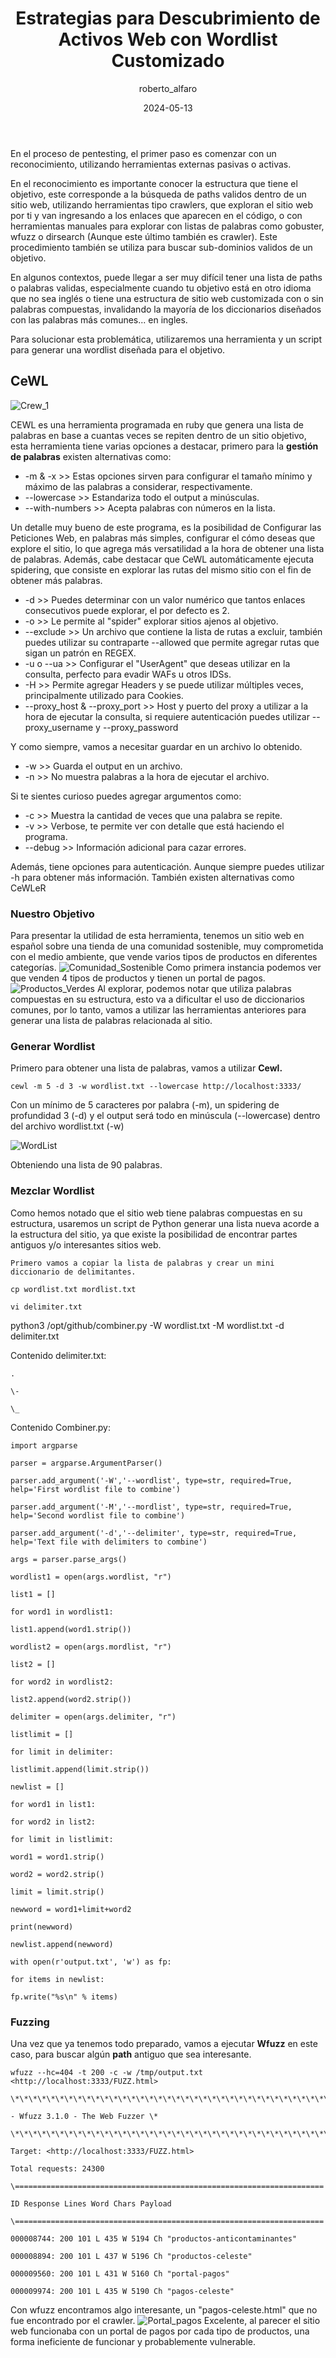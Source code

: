 ﻿---
author: roberto_alfaro
layout: post
title: Estrategias para Descubrimiento de Activos Web con Wordlist Customizado
date: 2024-05-13
categories: [Ciberseguridad, Offensive Security, Reconocimiento]
---

En el proceso de pentesting, el primer paso es comenzar con un reconocimiento, utilizando herramientas externas pasivas o activas.

En el reconocimiento es importante conocer la estructura que tiene el objetivo, este corresponde a la búsqueda de paths validos dentro de un sitio web, utilizando herramientas tipo crawlers, que exploran el sitio web por ti y van ingresando a los enlaces que aparecen en el código, o con herramientas manuales para explorar con listas de palabras como gobuster, wfuzz o dirsearch (Aunque este último también es crawler). Este procedimiento también se utiliza para buscar sub-dominios validos de un objetivo.

En algunos contextos, puede llegar a ser muy difícil tener una lista de paths o palabras validas, especialmente cuando tu objetivo está en otro idioma que no sea inglés o tiene una estructura de sitio web customizada con o sin palabras compuestas, invalidando la mayoría de los diccionarios diseñados con las palabras más comunes... en ingles.

Para solucionar esta problemática, utilizaremos una herramienta y un script para generar una wordlist diseñada para el objetivo.

## CeWL

![Crew_1](https://e-virtus.s3.us-east-2.amazonaws.com/624b46a6-be24-408b-b89c-599410a6caaf.png)

CEWL es una herramienta programada en ruby que genera una lista de palabras en base a cuantas veces se repiten dentro de un sitio objetivo, esta herramienta tiene varias opciones a destacar, primero para la **gestión de palabras** existen alternativas como:

- -m & -x >> Estas opciones sirven para configurar el tamaño mínimo y máximo de las palabras a considerar, respectivamente.
- --lowercase >> Estandariza todo el output a minúsculas.
- --with-numbers >> Acepta palabras con números en la lista.

Un detalle muy bueno de este programa, es la posibilidad de Configurar las Peticiones Web, en palabras más simples, configurar el cómo deseas que explore el sitio, lo que agrega más versatilidad a la hora de obtener una lista de palabras. Además, cabe destacar que CeWL automáticamente ejecuta spidering, que consiste en explorar las rutas del mismo sitio con el fin de obtener más palabras.

- -d >> Puedes determinar con un valor numérico que tantos enlaces consecutivos puede explorar, el por defecto es 2.
- -o >> Le permite al "spider" explorar sitios ajenos al objetivo.
- --exclude >> Un archivo que contiene la lista de rutas a excluir, también puedes utilizar su contraparte --allowed que permite agregar rutas que sigan un patrón en REGEX.
- -u o --ua >> Configurar el "UserAgent" que deseas utilizar en la consulta, perfecto para evadir WAFs u otros IDSs.
- -H >> Permite agregar Headers y se puede utilizar múltiples veces, principalmente utilizado para Cookies.
- --proxy_host & --proxy_port >> Host y puerto del proxy a utilizar a la hora de ejecutar la consulta, si requiere autenticación puedes utilizar --proxy_username y --proxy_password

Y como siempre, vamos a necesitar guardar en un archivo lo obtenido.

- -w >> Guarda el output en un archivo.
- -n >> No muestra palabras a la hora de ejecutar el archivo.

Si te sientes curioso puedes agregar argumentos como:

- -c >> Muestra la cantidad de veces que una palabra se repite.
- -v >> Verbose, te permite ver con detalle que está haciendo el programa.
- --debug >> Información adicional para cazar errores.

Además, tiene opciones para autenticación. Aunque siempre puedes utilizar -h para obtener más información. También existen alternativas como CeWLeR

### Nuestro Objetivo

Para presentar la utilidad de esta herramienta, tenemos un sitio web en español sobre una tienda de una comunidad sostenible, muy comprometida con el medio ambiente, que vende varios tipos de productos en diferentes categorías.
![Comunidad_Sostenible](https://e-virtus.s3.us-east-2.amazonaws.com/f3ef46a1-22f5-44cb-80f9-b4d4308d1935.png)
Como primera instancia podemos ver que venden 4 tipos de productos y tienen un portal de pagos.
![Productos_Verdes](https://e-virtus.s3.us-east-2.amazonaws.com/2f299f99-ac95-4860-8470-0f2435f8dccf.png)
Al explorar, podemos notar que utiliza palabras compuestas en su estructura, esto va a dificultar el uso de diccionarios comunes, por lo tanto, vamos a utilizar las herramientas anteriores para generar una lista de palabras relacionada al sitio.

### Generar Wordlist

Primero para obtener una lista de palabras, vamos a utilizar **Cewl.**

```
cewl -m 5 -d 3 -w wordlist.txt --lowercase http://localhost:3333/
```

Con un mínimo de 5 caracteres por palabra (-m), un spidering de profundidad 3 (-d) y el output será todo en minúscula (--lowercase) dentro del archivo wordlist.txt (-w)

![WordList](https://e-virtus.s3.us-east-2.amazonaws.com/db4b862f-2d35-43f7-8600-af0a01298298.png)

Obteniendo una lista de 90 palabras.

### Mezclar Wordlist

Como hemos notado que el sitio web tiene palabras compuestas en su estructura, usaremos un script de Python generar una lista nueva acorde a la estructura del sitio, ya que existe la posibilidad de encontrar partes antiguos y/o interesantes sitios web.

```
Primero vamos a copiar la lista de palabras y crear un mini diccionario de delimitantes.

cp wordlist.txt mordlist.txt

vi delimiter.txt
```

python3 /opt/github/combiner.py -W wordlist.txt -M wordlist.txt -d delimiter.txt

Contenido delimiter.txt:

```
.

\-

\_
```

Contenido Combiner.py:

```
import argparse

parser = argparse.ArgumentParser()

parser.add_argument('-W','--wordlist', type=str, required=True, help='First wordlist file to combine')

parser.add_argument('-M','--mordlist', type=str, required=True, help='Second wordlist file to combine')

parser.add_argument('-d','--delimiter', type=str, required=True, help='Text file with delimiters to combine')

args = parser.parse_args()

wordlist1 = open(args.wordlist, "r")

list1 = []

for word1 in wordlist1:

list1.append(word1.strip())

wordlist2 = open(args.mordlist, "r")

list2 = []

for word2 in wordlist2:

list2.append(word2.strip())

delimiter = open(args.delimiter, "r")

listlimit = []

for limit in delimiter:

listlimit.append(limit.strip())

newlist = []

for word1 in list1:

for word2 in list2:

for limit in listlimit:

word1 = word1.strip()

word2 = word2.strip()

limit = limit.strip()

newword = word1+limit+word2

print(newword)

newlist.append(newword)

with open(r'output.txt', 'w') as fp:

for items in newlist:

fp.write("%s\n" % items)
```

### Fuzzing

Una vez que ya tenemos todo preparado, vamos a ejecutar **Wfuzz** en este caso, para buscar algún **path** antiguo que sea interesante.

```
wfuzz --hc=404 -t 200 -c -w /tmp/output.txt <http://localhost:3333/FUZZ.html>

\*\*\*\*\*\*\*\*\*\*\*\*\*\*\*\*\*\*\*\*\*\*\*\*\*\*\*\*\*\*\*\*\*\*\*\*\*\*\*\*\*\*\*\*\*\*\*\*\*\*\*\*\*\*\*\*

- Wfuzz 3.1.0 - The Web Fuzzer \*

\*\*\*\*\*\*\*\*\*\*\*\*\*\*\*\*\*\*\*\*\*\*\*\*\*\*\*\*\*\*\*\*\*\*\*\*\*\*\*\*\*\*\*\*\*\*\*\*\*\*\*\*\*\*\*\*

Target: <http://localhost:3333/FUZZ.html>

Total requests: 24300

\=====================================================================

ID Response Lines Word Chars Payload

\=====================================================================

000008744: 200 101 L 435 W 5194 Ch "productos-anticontaminantes"

000008894: 200 101 L 437 W 5196 Ch "productos-celeste"

000009560: 200 101 L 431 W 5160 Ch "portal-pagos"

000009974: 200 101 L 435 W 5190 Ch "pagos-celeste"
```

Con wfuzz encontramos algo interesante, un "pagos-celeste.html" que no fue encontrado por el crawler.
![Portal_pagos](https://e-virtus.s3.us-east-2.amazonaws.com/f017d431-b5d8-4298-b72f-34f60e3fa4fc.png)
Excelente, al parecer el sitio web funcionaba con un portal de pagos por cada tipo de productos, una forma ineficiente de funcionar y probablemente vulnerable.
